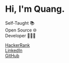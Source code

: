 <h1>Hi, I'm Quang.</h1>

<span>Self-Taught 📚</span><br />
<span>Open Source 🌐</span><br />
<span>Developer 🧑🏻‍💻</span><br />

<a href="https://www.hackerrank.com/wan15112001/">HackerRank</a><br />
<a href="https://www.linkedin.com/in/quangnguyen2001/">LinkedIn</a><br />
<a href="https://github.com/quangnguyen17/">GitHub</a><br />
